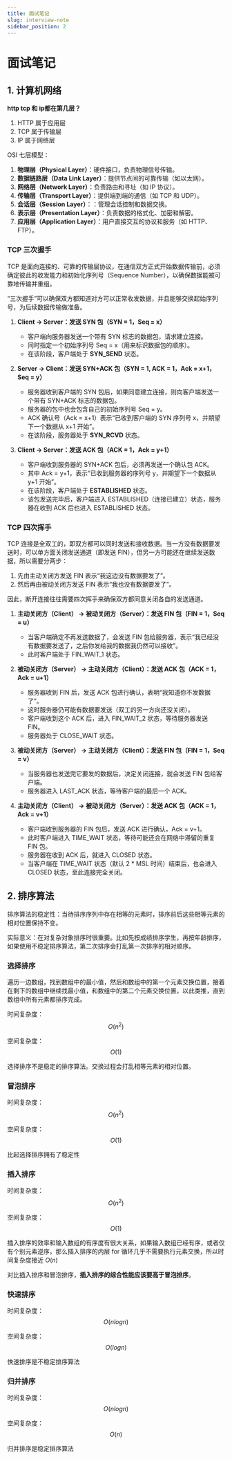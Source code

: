 ```yaml
---
title: 面试笔记
slug: interview-note
sidebar_position: 2
---
```



# 面试笔记

## 1. 计算机网络
**http tcp 和 ip都在第几层？**

1. HTTP 属于应用层
2. TCP 属于传输层
3. IP 属于网络层

OSI 七层模型：
1. **物理层（Physical Layer）**：硬件接口，负责物理信号传输。
2. **数据链路层（Data Link Layer）**：提供节点间的可靠传输（如以太网）。
3. **网络层（Network Layer）**：负责路由和寻址（如 IP 协议）。
4. **传输层（Transport Layer）**：提供端到端的通信（如 TCP 和 UDP）。
5. **会话层（Session Layer）**：：管理会话控制和数据交换。
6. **表示层（Presentation Layer）**：负责数据的格式化、加密和解密。
7. **应用层（Application Layer）**：用户直接交互的协议和服务（如 HTTP、FTP）。


### TCP 三次握手

TCP 是面向连接的、可靠的传输层协议，在通信双方正式开始数据传输前，必须确定彼此的收发能力和初始化序列号（Sequence Number），以确保数据能被可靠地传输并重组。

“三次握手”可以确保双方都知道对方可以正常收发数据，并且能够交换起始序列号，为后续数据传输做准备。

1. **Client -> Server：发送 SYN 包（SYN = 1，Seq = x）**
    - 客户端向服务器发送一个带有 SYN 标志的数据包，请求建立连接。
    - 同时指定一个初始序列号 Seq = x（用来标识数据包的顺序）。
    - 在该阶段，客户端处于 **SYN_SEND** 状态。

2. **Server -> Client：发送 SYN+ACK 包（SYN = 1, ACK = 1，Ack = x+1，Seq = y）**
    - 服务器收到客户端的 SYN 包后，如果同意建立连接，则向客户端发送一个带有 SYN+ACK 标志的数据包。
    - 服务器的包中也会包含自己的初始序列号 Seq = y。
    - ACK 确认号（Ack = x+1）表示“已收到客户端的 SYN 序列号 x，并期望下一个数据从 x+1 开始”。
    - 在该阶段，服务器处于 **SYN_RCVD** 状态。

3. **Client -> Server：发送 ACK 包（ACK = 1，Ack = y+1）**
    - 客户端收到服务器的 SYN+ACK 包后，必须再发送一个确认包 ACK。
    - 其中 Ack = y+1，表示“已收到服务器的序列号 y，并期望下一个数据从 y+1 开始”。
    - 在该阶段，客户端处于 **ESTABLISHED** 状态。
    - 该包发送完毕后，客户端进入 ESTABLISHED（连接已建立）状态，服务器在收到 ACK 后也进入 ESTABLISHED 状态。

### TCP 四次挥手
TCP 连接是全双工的，即双方都可以同时发送和接收数据。当一方没有数据要发送时，可以单方面关闭发送通道（即发送 FIN），但另一方可能还在继续发送数据，所以需要分两步：
1. 先由主动关闭方发送 FIN 表示“我这边没有数据要发了”。
2. 然后再由被动关闭方发送 FIN 表示“我也没有数据要发了”。

因此，断开连接往往需要四次挥手来确保双方都同意关闭各自的发送通道。

1. **主动关闭方（Client） -> 被动关闭方（Server）：发送 FIN 包（FIN = 1，Seq = u）**
    - 当客户端确定不再发送数据了，会发送 FIN 包给服务器，表示“我已经没有数据要发送了，之后你发给我的数据我仍然可以接收”。
    - 此时客户端处于 FIN_WAIT_1 状态。

2. **被动关闭方（Server） -> 主动关闭方（Client）：发送 ACK 包（ACK = 1，Ack = u+1）**
    - 服务器收到 FIN 后，发送 ACK 包进行确认，表明“我知道你不发数据了”。
    - 这时服务器仍可能有数据要发送（双工的另一方向还没关闭）。
    - 客户端收到这个 ACK 后，进入 FIN_WAIT_2 状态，等待服务器发送 FIN。
    - 服务器处于 CLOSE_WAIT 状态。

3. **被动关闭方（Server） -> 主动关闭方（Client）：发送 FIN 包（FIN = 1，Seq = v）**
    - 当服务器也发送完它要发的数据后，决定关闭连接，就会发送 FIN 包给客户端。
    - 服务器进入 LAST_ACK 状态，等待客户端的最后一个 ACK。

4. **主动关闭方（Client） -> 被动关闭方（Server）：发送 ACK 包（ACK = 1，Ack = v+1）**
    - 客户端收到服务器的 FIN 包后，发送 ACK 进行确认，Ack = v+1。
    - 此时客户端进入 TIME_WAIT 状态，等待可能还会在网络中滞留的重复 FIN 包。
    - 服务器在收到 ACK 后，就进入 CLOSED 状态。
    - 当客户端在 TIME_WAIT 状态（默认 2 * MSL 时间）结束后，也会进入 CLOSED 状态，至此连接完全关闭。



## 2. 排序算法

排序算法的稳定性：当待排序序列中存在相等的元素时，排序前后这些相等元素的相对位置保持不变。

实际意义：在对复杂对象排序时很重要。比如先按成绩排序学生，再按年龄排序，如果使用不稳定排序算法，第二次排序会打乱第一次排序的相对顺序。

### 选择排序
遍历一边数组，找到数组中的最小值，然后和数组中的第一个元素交换位置，接着在剩下的数组中继续找最小值，和数组中的第二个元素交换位置，以此类推，直到数组中所有元素都排序完成。

时间复杂度：
$$
O(n^2)
$$

空间复杂度：
$$
O(1)
$$

选择排序不是稳定的排序算法。交换过程会打乱相等元素的相对位置。

### 冒泡排序

时间复杂度：
$$
O(n^2)
$$

空间复杂度：
$$
O(1)
$$

比起选择排序拥有了稳定性

### 插入排序

时间复杂度：
$$
O(n^2)
$$

空间复杂度：
$$
O(1)
$$

插入排序的效率和输入数组的有序度有很大关系，如果输入数组已经有序，或者仅有个别元素逆序，那么插入排序的内层 for 循环几乎不需要执行元素交换，所以时间复杂度接近 $O(n)$

对比插入排序和冒泡排序，**插入排序的综合性能应该要高于冒泡排序**。


###  快速排序

时间复杂度：
$$
O(nlogn)
$$

空间复杂度：
$$
O(logn)
$$

快速排序是不稳定排序算法


### 归并排序

时间复杂度：
$$
O(nlogn)
$$

空间复杂度：
$$
O(n)
$$

归并排序是稳定排序算法
